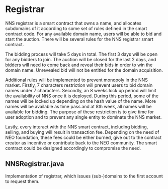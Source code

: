 # Registrar
NNS registrar is a smart contract that owns a name, and allocates subdomains of it according to some set of rules defined in the smart contract code. For any available domain name, users will be able to bid and start the auction. There will be several rules for the NNS registrar smart contract. 

The bidding process will take 5 days in total. The first 3 days will be open for any bidders to join. The auction will be closed for the last 2 days, and bidders will need to come back and reveal their bids in order to win the domain name. Unrevealed bid will not be entitled for the domain acquisition.

Additional rules will be implemented to prevent monopoly in the NNS market. Firstly, 7 characters restriction will prevent users to bid domain names under 7 characters. Secondly, an 8 weeks lock up period will limit the availability of NNS once it is deployed. During this period, some of the names will be locked up depending on the hash value of the name. More names will be available as time pass and at 8th week, all names will be available for bidding. The purpose of these restriction is to give time for user adoption and to prevent any single entity to dominate the NNS market.

Lastly, every interact with the NNS smart contract, including bidding, selling, and buying will result in transaction fee. Depending on the need of NEO foundation, these fees could be either burned, give out to the contract creator as incentive or contribute back to the NEO community. The smart contract could be designed accordingly to compromise the need. 

## NNSRegistrar.java
Implementation of registrar, which issues (sub-)domains to the first account to request them.
